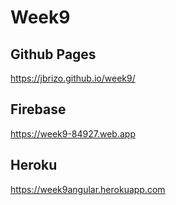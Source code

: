 # Week9

## Github Pages

https://jbrizo.github.io/week9/

## Firebase

https://week9-84927.web.app

## Heroku

https://week9angular.herokuapp.com
